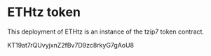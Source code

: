 # ETHtz token

This deployment of ETHtz is an instance of the tzip7 token contract.

KT19at7rQUvyjxnZ2fBv7D9zc8rkyG7gAoU8
